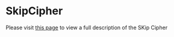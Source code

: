 # SkipCipher

Please visit [this page](https://docs.google.com/document/d/1XzOmDe2xOCCfnouXIARsOdyAoTMRED5NfOrle1cwO6M/edit?usp=sharing) to view a full description of the SKip Cipher
